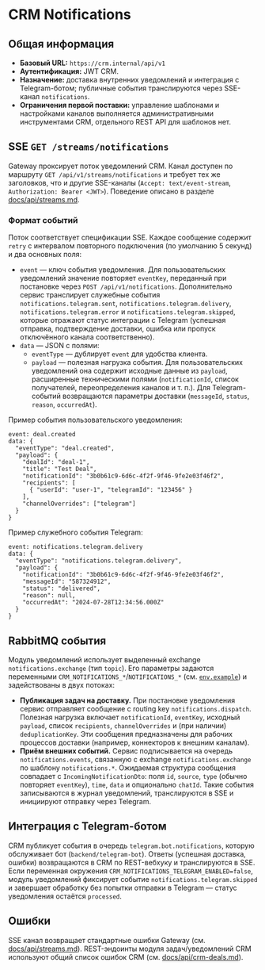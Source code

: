 # CRM Notifications

## Общая информация
- **Базовый URL:** `https://crm.internal/api/v1`
- **Аутентификация:** JWT CRM.
- **Назначение:** доставка внутренних уведомлений и интеграция с Telegram-ботом; публичные события транслируются через SSE-канал `notifications`.
- **Ограничения первой поставки:** управление шаблонами и настройками каналов выполняется административными инструментами CRM, отдельного REST API для шаблонов нет.

## SSE `GET /streams/notifications`
Gateway проксирует поток уведомлений CRM. Канал доступен по маршруту `GET /api/v1/streams/notifications` и требует тех же заголовков, что и другие SSE-каналы (`Accept: text/event-stream`, `Authorization: Bearer <JWT>`). Поведение описано в разделе [docs/api/streams.md](streams.md#канал-notifications).

### Формат событий
Поток соответствует спецификации SSE. Каждое сообщение содержит `retry` с интервалом повторного подключения (по умолчанию 5 секунд) и два основных поля:

- `event` — ключ события уведомления. Для пользовательских уведомлений значение повторяет `eventKey`, переданный при постановке через `POST /api/v1/notifications`. Дополнительно сервис транслирует служебные события `notifications.telegram.sent`, `notifications.telegram.delivery`, `notifications.telegram.error` и `notifications.telegram.skipped`, которые отражают статус интеграции с Telegram (успешная отправка, подтверждение доставки, ошибка или пропуск отключённого канала соответственно).
- `data` — JSON с полями:
  - `eventType` — дублирует `event` для удобства клиента.
  - `payload` — полезная нагрузка события. Для пользовательских уведомлений она содержит исходные данные из `payload`, расширенные техническими полями (`notificationId`, список получателей, переопределения каналов и т. п.). Для Telegram-событий возвращаются параметры доставки (`messageId`, `status`, `reason`, `occurredAt`).

Пример события пользовательского уведомления:

```
event: deal.created
data: {
  "eventType": "deal.created",
  "payload": {
    "dealId": "deal-1",
    "title": "Test Deal",
    "notificationId": "3b0b61c9-6d6c-4f2f-9f46-9fe2e03f46f2",
    "recipients": [
      { "userId": "user-1", "telegramId": "123456" }
    ],
    "channelOverrides": ["telegram"]
  }
}
```

Пример служебного события Telegram:

```
event: notifications.telegram.delivery
data: {
  "eventType": "notifications.telegram.delivery",
  "payload": {
    "notificationId": "3b0b61c9-6d6c-4f2f-9f46-9fe2e03f46f2",
    "messageId": "587324912",
    "status": "delivered",
    "reason": null,
    "occurredAt": "2024-07-28T12:34:56.000Z"
  }
}
```

## RabbitMQ события
Модуль уведомлений использует выделенный exchange `notifications.exchange` (тип `topic`). Его параметры задаются переменными `CRM_NOTIFICATIONS_*`/`NOTIFICATIONS_*` (см. [`env.example`](../env.example)) и задействованы в двух потоках:

- **Публикация задач на доставку.** При постановке уведомления сервис отправляет сообщение с routing key `notifications.dispatch`. Полезная нагрузка включает `notificationId`, `eventKey`, исходный `payload`, список `recipients`, `channelOverrides` и (при наличии) `deduplicationKey`. Эти сообщения предназначены для рабочих процессов доставки (например, коннекторов к внешним каналам).
- **Приём внешних событий.** Сервис подписывается на очередь `notifications.events`, связанную с exchange `notifications.exchange` по шаблону `notifications.*`. Ожидаемая структура сообщения совпадает с `IncomingNotificationDto`: поля `id`, `source`, `type` (обычно повторяет `eventKey`), `time`, `data` и опционально `chatId`. Такие события записываются в журнал уведомлений, транслируются в SSE и инициируют отправку через Telegram.

## Интеграция с Telegram-ботом
CRM публикует события в очередь `telegram.bot.notifications`, которую обслуживает бот (`backend/telegram-bot`). Ответы (успешная доставка, ошибки) возвращаются в CRM по REST-вебхуку и транслируются в SSE. Если переменная окружения `CRM_NOTIFICATIONS_TELEGRAM_ENABLED=false`, модуль уведомлений фиксирует событие `notifications.telegram.skipped` и завершает обработку без попытки отправки в Telegram — статус уведомления остаётся `processed`.

## Ошибки
SSE канал возвращает стандартные ошибки Gateway (см. [docs/api/streams.md](streams.md#управление-соединением)). REST-эндоинты модуля задач/уведомлений CRM используют общий список ошибок CRM (см. [docs/api/crm-deals.md](crm-deals.md#стандартные-ошибки)).
